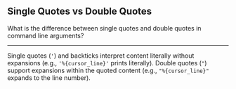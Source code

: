 ## Single Quotes vs Double Quotes

What is the difference between single quotes and double quotes in command line arguments?

---

Single quotes (`'`) and backticks interpret content literally without expansions (e.g., `'%{cursor_line}'` prints literally).
Double quotes (`"`) support expansions within the quoted content (e.g., `"%{cursor_line}"` expands to the line number).

